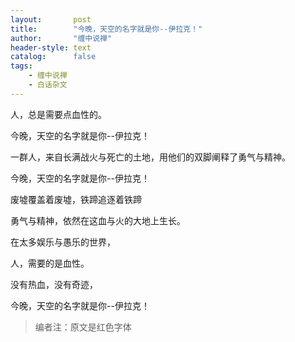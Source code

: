 ```yaml
---
layout:       post
title:        "今晚，天空的名字就是你--伊拉克！"
author:       "缠中说禅"
header-style: text
catalog:      false
tags:
    - 缠中说禅
    - 白话杂文
---
```


人，总是需要点血性的。

今晚，天空的名字就是你--伊拉克！

一群人，来自长满战火与死亡的土地，用他们的双脚阐释了勇气与精神。

今晚，天空的名字就是你--伊拉克！

废墟覆盖着废墟，铁蹄追逐着铁蹄

勇气与精神，依然在这血与火的大地上生长。

在太多娱乐与愚乐的世界，


人，需要的是血性。

没有热血，没有奇迹，

今晚，天空的名字就是你--伊拉克！



> 编者注：原文是红色字体
